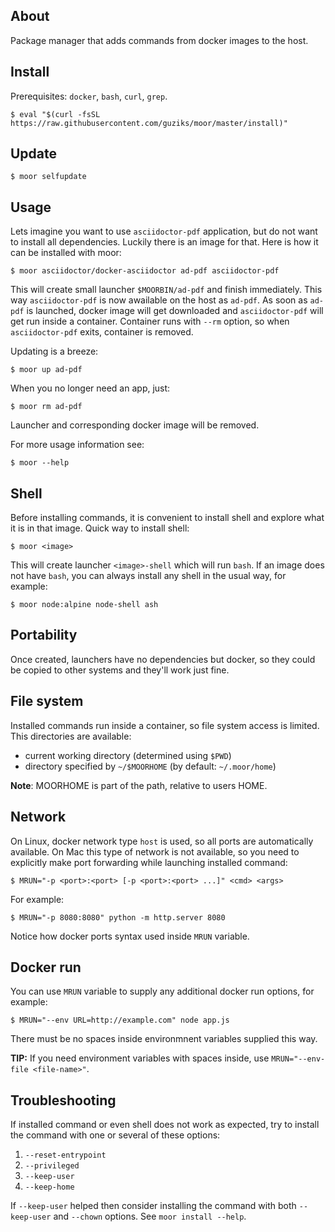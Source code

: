 ## About

Package manager that adds commands from docker images to the host.

## Install

Prerequisites: `docker`, `bash`, `curl`, `grep`.

```
$ eval "$(curl -fsSL https://raw.githubusercontent.com/guziks/moor/master/install)"
```

## Update

```
$ moor selfupdate
```

## Usage

Lets imagine you want to use `asciidoctor-pdf` application, but do not want to install all dependencies. Luckily there is an image for that. Here is how it can be installed with moor:

```
$ moor asciidoctor/docker-asciidoctor ad-pdf asciidoctor-pdf
```
 
This will create small launcher `$MOORBIN/ad-pdf` and finish immediately. This way `asciidoctor-pdf` is now awailable on the host as `ad-pdf`. As soon as `ad-pdf` is launched, docker image will get downloaded and `asciidoctor-pdf` will get run inside a container. Container runs with `--rm` option, so when `asciidoctor-pdf` exits, container is removed.

Updating is a breeze:

```
$ moor up ad-pdf
```

When you no longer need an app, just:

```
$ moor rm ad-pdf
```

Launcher and corresponding docker image will be removed.

For more usage information see:

```
$ moor --help
```

## Shell

Before installing commands, it is convenient to install shell and explore what it is in that image. Quick way to install shell:

```
$ moor <image>
```

This will create launcher `<image>-shell` which will run `bash`. If an image does not have `bash`, you can always install any shell in the usual way, for example:

```
$ moor node:alpine node-shell ash 
```

## Portability

Once created, launchers have no dependencies but docker, so they could be copied to other systems and they'll work just fine.

## File system

Installed commands run inside a container, so file system access is limited. This directories are available:

* current working directory (determined using `$PWD`)
* directory specified by `~/$MOORHOME` (by default: `~/.moor/home`)

**Note**: MOORHOME is part of the path, relative to users HOME.

## Network

On Linux, docker network type `host` is used, so all ports are automatically available. On Mac this type of network is not available, so you need to explicitly make port forwarding while launching installed command:

```
$ MRUN="-p <port>:<port> [-p <port>:<port> ...]" <cmd> <args>
```

For example:

```
$ MRUN="-p 8080:8080" python -m http.server 8080
```

Notice how docker ports syntax used inside `MRUN` variable.

## Docker run

You can use `MRUN` variable to supply any additional docker run options, for example:

```
$ MRUN="--env URL=http://example.com" node app.js
```

There must be no spaces inside environmnent variables supplied this way.

**TIP:** If you need environment variables with spaces inside, use `MRUN="--env-file <file-name>"`.

## Troubleshooting

If installed command or even shell does not work as expected, try to install the command with one or several of these options:

1. `--reset-entrypoint`
2. `--privileged`
3. `--keep-user`
4. `--keep-home`

If `--keep-user` helped then consider installing the command with both `--keep-user` and `--chown` options. See `moor install --help`.